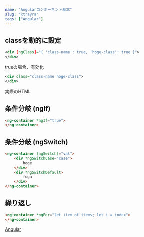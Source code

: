 ```yaml
---
name: "Angularコンポーネント基本"
slug: "xtrayra"
tags: ["Angular"]
---
```



## classを動的に設定

```xml
<div [ngClass]="{ 'class-name': true, 'hoge-class': true }">
</div>
```

trueの場合、有効化

```xml
<div class="class-name hoge-class">
</div>
```

実際のHTML


## 条件分岐 (ngIf)

```html
<ng-container *ngIf="true">
</ng-container>
```


## 条件分岐 (ngSwitch)

```html
<ng-container [ngSwitch]="val">
    <div *ngSwitchCase="case">
        hoge
    </div>
    <div *ngSwitchDefault>
        fuga
    </div>
</ng-container>
```


## 繰り返し

```html
<ng-container *ngFor="let item of items; let i = index">
</ng-container>
```

[Angular](https://hackersheet.com/lbbxcpx/sheets/yezfvlo)

